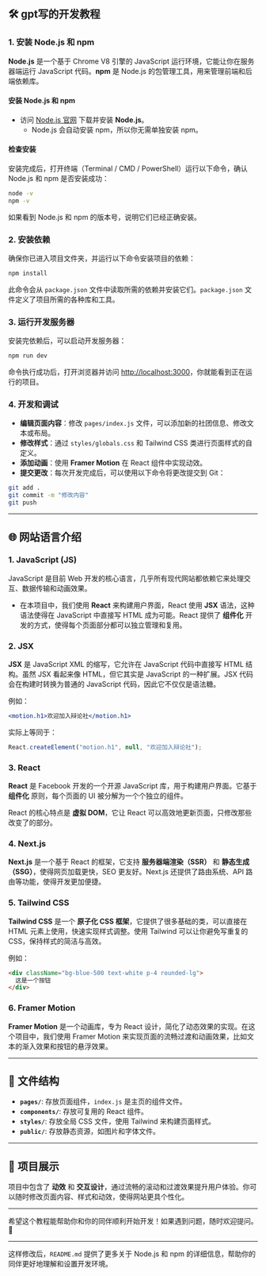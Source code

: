 
## 🛠️ gpt写的开发教程

### 1. 安装 Node.js 和 npm

**Node.js** 是一个基于 Chrome V8 引擎的 JavaScript 运行环境，它能让你在服务器端运行 JavaScript 代码。**npm** 是 Node.js 的包管理工具，用来管理前端和后端依赖库。

#### 安装 Node.js 和 npm

- 访问 [Node.js 官网](https://nodejs.org) 下载并安装 **Node.js**。
  - Node.js 会自动安装 npm，所以你无需单独安装 npm。

#### 检查安装

安装完成后，打开终端（Terminal / CMD / PowerShell）运行以下命令，确认 Node.js 和 npm 是否安装成功：

```bash
node -v
npm -v
```

如果看到 Node.js 和 npm 的版本号，说明它们已经正确安装。

### 2. 安装依赖

确保你已进入项目文件夹，并运行以下命令安装项目的依赖：

```bash
npm install
```

此命令会从 `package.json` 文件中读取所需的依赖并安装它们。`package.json` 文件定义了项目所需的各种库和工具。

### 3. 运行开发服务器

安装完依赖后，可以启动开发服务器：

```bash
npm run dev
```

命令执行成功后，打开浏览器并访问 [http://localhost:3000](http://localhost:3000)，你就能看到正在运行的项目。

### 4. 开发和调试

- **编辑页面内容**：修改 `pages/index.js` 文件，可以添加新的社团信息、修改文本或布局。
- **修改样式**：通过 `styles/globals.css` 和 Tailwind CSS 类进行页面样式的自定义。
- **添加动画**：使用 **Framer Motion** 在 React 组件中实现动效。
- **提交更改**：每次开发完成后，可以使用以下命令将更改提交到 Git：

```bash
git add .
git commit -m "修改内容"
git push
```

---

## 🌐 网站语言介绍

### 1. **JavaScript (JS)**

JavaScript 是目前 Web 开发的核心语言，几乎所有现代网站都依赖它来处理交互、数据传输和动画效果。

- 在本项目中，我们使用 **React** 来构建用户界面，React 使用 **JSX** 语法，这种语法使得在 JavaScript 中直接写 HTML 成为可能。React 提供了 **组件化** 开发的方式，使得每个页面部分都可以独立管理和复用。

### 2. **JSX**

**JSX** 是 JavaScript XML 的缩写，它允许在 JavaScript 代码中直接写 HTML 结构。虽然 JSX 看起来像 HTML，但它其实是 JavaScript 的一种扩展。JSX 代码会在构建时转换为普通的 JavaScript 代码，因此它不仅仅是语法糖。

例如：
```jsx
<motion.h1>欢迎加入辩论社</motion.h1>
```
实际上等同于：
```jsx
React.createElement("motion.h1", null, "欢迎加入辩论社");
```

### 3. **React**

**React** 是 Facebook 开发的一个开源 JavaScript 库，用于构建用户界面。它基于 **组件化** 原则，每个页面的 UI 被分解为一个个独立的组件。

React 的核心特点是 **虚拟 DOM**，它让 React 可以高效地更新页面，只修改那些改变了的部分。

### 4. **Next.js**

**Next.js** 是一个基于 React 的框架，它支持 **服务器端渲染（SSR）** 和 **静态生成（SSG）**，使得网页加载更快，SEO 更友好。Next.js 还提供了路由系统、API 路由等功能，使得开发更加便捷。

### 5. **Tailwind CSS**

**Tailwind CSS** 是一个 **原子化 CSS 框架**，它提供了很多基础的类，可以直接在 HTML 元素上使用，快速实现样式调整。使用 Tailwind 可以让你避免写重复的 CSS，保持样式的简洁与高效。

例如：
```html
<div className="bg-blue-500 text-white p-4 rounded-lg">
  这是一个按钮
</div>
```

### 6. **Framer Motion**

**Framer Motion** 是一个动画库，专为 React 设计，简化了动态效果的实现。在这个项目中，我们使用 Framer Motion 来实现页面的流畅过渡和动画效果，比如文本的渐入效果和按钮的悬浮效果。

---

## 📄 文件结构

- **`pages/`**: 存放页面组件，`index.js` 是主页的组件文件。
- **`components/`**: 存放可复用的 React 组件。
- **`styles/`**: 存放全局 CSS 文件，使用 Tailwind 来构建页面样式。
- **`public/`**: 存放静态资源，如图片和字体文件。

---

## 🎨 项目展示

项目中包含了 **动效** 和 **交互设计**，通过流畅的滚动和过渡效果提升用户体验。你可以随时修改页面内容、样式和动效，使得网站更具个性化。

---

希望这个教程能帮助你和你的同伴顺利开始开发！如果遇到问题，随时欢迎提问。🌟

--- 

这样修改后，`README.md` 提供了更多关于 Node.js 和 npm 的详细信息，帮助你的同伴更好地理解和设置开发环境。

